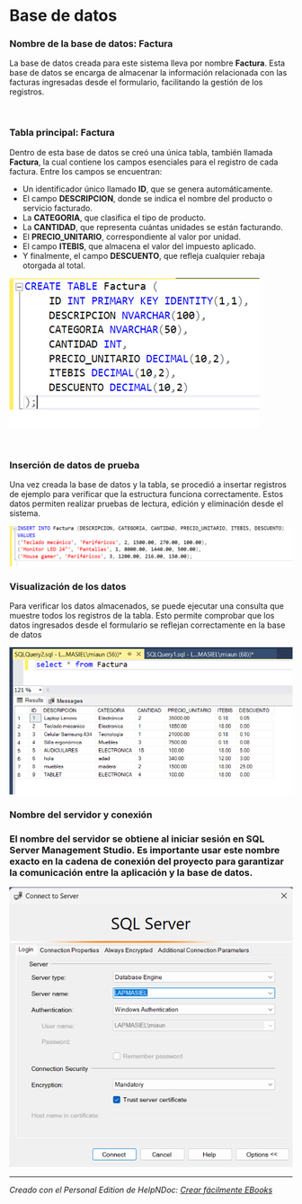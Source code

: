 # Base de datos

### Nombre de la base de datos: Factura

La base de datos creada para este sistema lleva por nombre **Factura**. Esta base de datos se encarga de almacenar la información relacionada con las facturas ingresadas desde el formulario, facilitando la gestión de los registros.

&nbsp;

### Tabla principal: Factura

Dentro de esta base de datos se creó una única tabla, también llamada **Factura**, la cual contiene los campos esenciales para el registro de cada factura. Entre los campos se encuentran:

* Un identificador único llamado **ID**, que se genera automáticamente.
* El campo **DESCRIPCION**, donde se indica el nombre del producto o servicio facturado.
* La **CATEGORIA**, que clasifica el tipo de producto.
* La **CANTIDAD**, que representa cuántas unidades se están facturando.
* El **PRECIO\_UNITARIO**, correspondiente al valor por unidad.
* El campo **ITEBIS**, que almacena el valor del impuesto aplicado.
* Y finalmente, el campo **DESCUENTO**, que refleja cualquier rebaja otorgada al total.

![Image](<lib/Nuevo tem 29.png>)

&nbsp;

### Inserción de datos de prueba

Una vez creada la base de datos y la tabla, se procedió a insertar registros de ejemplo para verificar que la estructura funciona correctamente. Estos datos permiten realizar pruebas de lectura, edición y eliminación desde el sistema.

![Image](<lib/Nuevo tem 30.png>)

### Visualización de los datos

Para verificar los datos almacenados, se puede ejecutar una consulta que muestre todos los registros de la tabla. Esto permite comprobar que los datos ingresados desde el formulario se reflejan correctamente en la base de datos

![Image](<lib/Nuevo tem 31.png>)

### Nombre del servidor y conexión

### El nombre del servidor se obtiene al iniciar sesión en SQL Server Management Studio. Es importante usar este nombre exacto en la cadena de conexión del proyecto para garantizar la comunicación entre la aplicación y la base de datos.

![Image](<lib/Nuevo tem 28.png>)


***
_Creado con el Personal Edition de HelpNDoc: [Crear fácilmente EBooks](<https://www.helpndoc.com/es/descubrir-funciones/>)_
